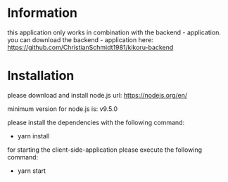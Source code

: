 # Information

this application only works in combination with the
backend - application. you can download the backend - 
application here:
https://github.com/ChristianSchmidt1981/kikoru-backend

# Installation

please download and install node.js
url: https://nodejs.org/en/

minimum version for node.js is: v9.5.0


please install the dependencies with the following command:
- yarn install

for starting the client-side-application please execute the
following command:
- yarn start 
